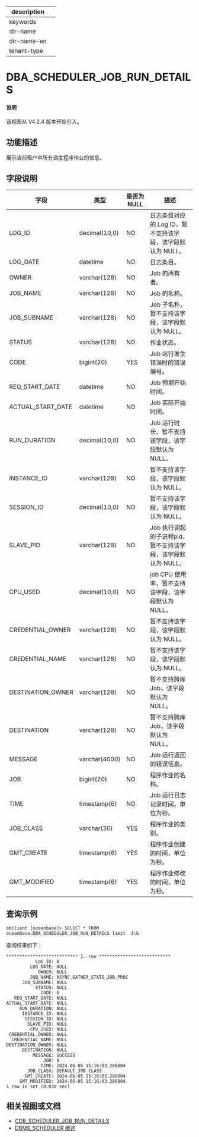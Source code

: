 |description||
|---|---|
|keywords||
|dir-name||
|dir-name-en||
|tenant-type||

# DBA_SCHEDULER_JOB_RUN_DETAILS

<main id="notice" type='explain'>
  <h4>说明</h4>
  <p>该视图从 V4.2.4 版本开始引入。</p>
</main>

## 功能描述

展示当前租户中所有调度程序作业的信息。

## 字段说明

| **字段** | **类型** | **是否为 NULL** | **描述** |
| -------- | -------- | --------------- | -------- |
| LOG_ID            | decimal(10,0)                    | NO   | 日志条目对应的 Log ID，暂不支持该字段，该字段默认为 NULL。|
| LOG_DATE          | datetime                         | NO   | 日志条目。|
| OWNER             | varchar(128)                     | NO   | Job 的所有者。|
| JOB_NAME          | varchar(128)                     | NO   | Job 的名称。|
| JOB_SUBNAME       | varchar(128)                     | NO   | Job 子名称，暂不支持该字段，该字段默认为 NULL。|
| STATUS            | varchar(128)                     | NO   | 作业状态。|
| CODE              | bigint(20)                       | YES  | Job 运行发生错误时的错误编号。 |
| REQ_START_DATE    | datetime                         | NO   | Job 预期开始时间。|
| ACTUAL_START_DATE | datetime                         | NO   | Job 实际开始时间。|
| RUN_DURATION      | decimal(10,0)                    | NO   | Job 运行时长，暂不支持该字段，该字段默认为 NULL。|
| INSTANCE_ID       | varchar(128)                     | NO   | 暂不支持该字段，该字段默认为 NULL。|
| SESSION_ID        | decimal(10,0)                    | NO   | 暂不支持该字段，该字段默认为 NULL。|
| SLAVE_PID         | varchar(128)                     | NO   | Job 执行调起的子进程pid，暂不支持该字段，该字段默认为 NULL。|
| CPU_USED          | decimal(10,0)                    | NO   | job CPU 使用率，暂不支持该字段，该字段默认为 NULL。|
| CREDENTIAL_OWNER  | varchar(128)                     | NO   | 暂不支持该字段，该字段默认为 NULL。|
| CREDENTIAL_NAME   | varchar(128)                     | NO   | 暂不支持该字段，该字段默认为 NULL。|
| DESTINATION_OWNER | varchar(128)                     | NO   | 暂不支持跨库 Job，该字段默认为 NULL。|
| DESTINATION       | varchar(128)                     | NO   | 暂不支持跨库 Job，该字段默认为 NULL。|
| MESSAGE           | varchar(4000)                    | NO   | Job 运行返回的错误信息。 |
| JOB               | bigint(20)                       | NO   | 程序作业的名称。 |
| TIME              | timestamp(6)                     | NO   | Job 运行日志记录时间，单位为秒。 |
| JOB_CLASS         | varchar(30)                      | YES  | 程序作业的类别。 |
| GMT_CREATE        | timestamp(6)                     | YES  | 程序作业创建的时间，单位为秒。 |
| GMT_MODIFIED      | timestamp(6)                     | YES  | 程序作业修改的时间，单位为秒。 |

## 查询示例


```shell
obclient [oceanbase]> SELECT * FROM oceanbase.DBA_SCHEDULER_JOB_RUN_DETAILS limit  1\G
```

查询结果如下：

```shell
*************************** 1. row ***************************
           LOG_ID: 0
         LOG_DATE: NULL
            OWNER: NULL
         JOB_NAME: ASYNC_GATHER_STATS_JOB_PROC
      JOB_SUBNAME: NULL
           STATUS: NULL
             CODE: 0
   REQ_START_DATE: NULL
ACTUAL_START_DATE: NULL
     RUN_DURATION: NULL
      INSTANCE_ID: NULL
       SESSION_ID: NULL
        SLAVE_PID: NULL
         CPU_USED: NULL
 CREDENTIAL_OWNER: NULL
  CREDENTIAL_NAME: NULL
DESTINATION_OWNER: NULL
      DESTINATION: NULL
          MESSAGE: SUCCESS
              JOB: 9
             TIME: 2024-06-05 15:16:03.280804
        JOB_CLASS: DEFAULT_JOB_CLASS
       GMT_CREATE: 2024-06-05 15:16:03.280804
     GMT_MODIFIED: 2024-06-05 15:16:03.280804
1 row in set (0.030 sec)
```

## 相关视图或文档

* [CDB_SCHEDULER_JOB_RUN_DETAILS](../../300.system-view-of-sys-tenant/200.dictionary-view-of-sys-tenant/32600.o-cdb_scheduler_job_run_details-of-sys-tenant.md)
* [DBMS_SCHEDULER 概述](../../../../700.reference/500.sql-reference/300.pl-reference/300.pl-oracle/1400.pl-system-package-oracle/14200.dbms-scheduler-oracle/100.dbms-scheduler-overview-oracle.md)

